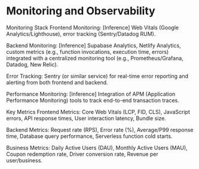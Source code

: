 # Monitoring and Observability
Monitoring Stack
Frontend Monitoring: [Inference] Web Vitals (Google Analytics/Lighthouse), error tracking (Sentry/Datadog RUM).

Backend Monitoring: [Inference] Supabase Analytics, Netlify Analytics, custom metrics (e.g., function invocations, execution time, errors) integrated with a centralized monitoring tool (e.g., Prometheus/Grafana, Datadog, New Relic).

Error Tracking: Sentry (or similar service) for real-time error reporting and alerting from both frontend and backend.

Performance Monitoring: [Inference] Integration of APM (Application Performance Monitoring) tools to track end-to-end transaction traces.

Key Metrics
Frontend Metrics: Core Web Vitals (LCP, FID, CLS), JavaScript errors, API response times, User interaction latency, Bundle size.

Backend Metrics: Request rate (RPS), Error rate (%), Average/P99 response time, Database query performance, Serverless function cold starts.

Business Metrics: Daily Active Users (DAU), Monthly Active Users (MAU), Coupon redemption rate, Driver conversion rate, Revenue per user/business.

